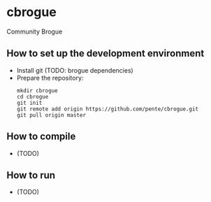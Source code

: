 cbrogue
=======

Community Brogue

How to set up the development environment
-----------------------------------------
* Install git (TODO: brogue dependencies)
* Prepare the repository:
    ````
    mkdir cbrogue
    cd cbrogue
    git init
    git remote add origin https://github.com/pente/cbrogue.git
    git pull origin master
    ````

How to compile
--------------
* (TODO)

How to run
----------
* (TODO)
